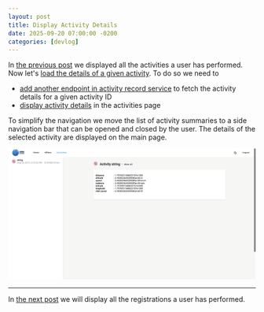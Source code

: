 ```yaml
---
layout: post
title: Display Activity Details
date: 2025-09-20 07:00:00 -0200
categories: [devlog]
---
```


In [the previous post](https://open-ebike.github.io/devlog/2025/09/19/display-activities.html) we displayed all the activities a user has performed.
Now let's [load the details of a given activity](https://github.com/open-ebike/open-ebike-frontend/issues/6). To do so we need to

* [add another endpoint in activity record service](https://github.com/open-ebike/open-ebike-frontend/commit/28787fc92f1e6a431b99a2e8ff9d844911ceba7b) to fetch the activity details for a given activity ID
* [display activity details](https://github.com/open-ebike/open-ebike-frontend/commit/bd5936e7a3c1699a3b8f164448285dd6b5d43e82) in the activities page

To simplify the navigation we move the list of activity summaries to a side navigation bar that can be opened and closed by the user.
The details of the selected activity are displayed on the main page.

![web-activity-details.png](/assets/2025-09-20/web-activity-details.png)

---

In [the next post](https://open-ebike.github.io/devlog/2025/09/21/display-registrations.html) we will display all the registrations a user has performed.